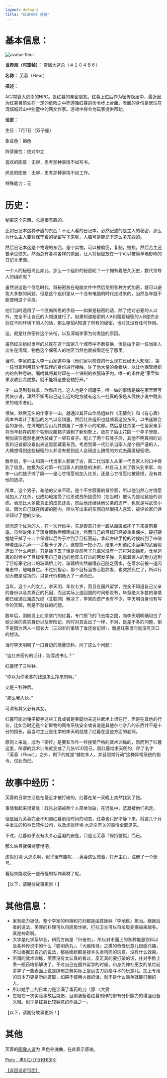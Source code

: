 ```yaml
---
layout: default
title: "红杀密传 芙蓉"
---
```


# 基本信息： #
![avatar-fleur](../assets/img/fleur-thumb.png)

**世界观（时空帧）：** 常磐大逃杀（＃１０４Ｂ６）

**名称：** 芙蓉（Fleur）

**描述：**

AC/常磐大逃杀的NPC。是红暮的亲密朋友。红暮上位后作为密传隐居中，最近因为红暮目前处在一定的危险之中而遵循红暮的命令步上台面。表面的身份是居住在湾城城郊山中别墅中的网文作家。游戏中将会为玩家提供帮助。

**设定：**

生日：7月7日（双子座）

象征色：褐色

阵营属性：绝对中立

喜欢的图景：无聊，思考那种事情不如写书。

厌恶的图景：无聊，思考那种事情不如工作。

特殊能力：无

# 历史： #

秘密这个东西，总是很有趣的。

比如日记本这种矛盾的东西：不让人看的日记本，必然记述的是主人的秘密，那么为什么主人要将保守着的秘密写下来呢，人脑可是能记下这么多东西的。

然后日记本这是个物理的东西，是个实物。可以被偷窃，复制，毁损。然后苦主还要承受损失。然而总有各种各样的原因，让人将秘密放在一个可以被简单地影响的日记本里面。

一个人的秘密尚且如此，那么一个组织的秘密呢？一个拥有着悠久历史，数代领导人的组织呢？

虽然说这是个信息时代，将秘密放在电脑文件中然后使用各种方式加密，就可以避免大多数的问题。但是这个组织是从一个没有电脑的时代走过来的，当然当年就不能使用这个手段。

他们当时选用了一个匪夷所思的手段——如果是秘密的话，除了绝对必要的人以外，完全不让自己的人知道就行了。如果知道秘密的人A和需要秘密的人B是完全处在不同环境下的人的话，那么哪怕A知道了所有的秘密，也对其没有任何作用。

这，就是红杀密传这个头衔，以及湾城李家为何发迹的原因。

虽然红杀组织当年的总舵在这个国家几个城市中不断变换，但是由于第一任当家人出生在湾城，物色这个保密人的地区当然也就被限定在了那里。

当时，李家的主人李一山家道中落（他们家以前做的什么现在已经无人知晓），第一任当家利用其少年玩伴的身份进行接触，许了他大量的金银块，以让他保管组织内的各种卷轴。嘱咐其将其封印在一个铁制的衣服箱子内。唯一的条件是“家里如果没收到龙虎旗，就不能将这些卷轴打开。”

李一山见到有钱拿，欣然应允。这人也是个闷罐子，唯一做的事情是躲在家里面写武侠小说，浑然不知离自己这么近的地方就有这么一批真的像是从武侠小说中跳出来的暗杀者们。

很快，默默无名的作家李一山，就通过其开山作品姐妹作《无情剑》和《有心盾》两本书累计了相当的名气以及销量。然后红杀组织也就顺着这股东风，以书迷联合会的身份，在湾城的后山为其购置了一座不小的宅邸。然后是红杀第一任当家亲手将当年封存的那个铁制衣服箱子搬到了新别墅上，放在了后山花园一个亭子里面，稍加装饰竟然也就伪装成了一架石桌子。配上了两个石凳子后，其他不明真相的访客和记者都没看出来这里面藏着东西。考虑到第一代红杀当家人是个很严谨的人，大概想得到这些秘密的人并没有想到这人会用这么搞怪的方式去藏匿秘密吧。

数年后，李一山和第一代当家人都做了古，第二代当家人从第一代当家人的口中得到了信息，她极为反对第一代当家人的随意的决断，并且马上派了教头到李家，向李一山的独子摊了牌——是心甘情愿地加入红杀，还是心甘情愿地被替换，没有其他的选项。

所幸，这个男子，和他的父亲不同，是个不甘寂寞的冒险家，所以他当然心甘情愿地加入了红杀，也成功地接受了红杀成员所接受的（在当时）被认为是地狱级的训练。表现比大多数真正的成员还高，然后他还继续他父亲的遗产，也就是写武侠小说。因为自己就在所谓的圈内，所以写出来的东西自然很招人喜欢，被评论家们评论超过了他的父亲。

然而这个优秀的人，在一次行动中，先是脚底打滑一跤从藏匿点摔了下来提前暴露，虽然说使出了浑身解数后解围成功，然而自己的目标已经被重重保护，硬打硬撞地干掉了十二个保镖以后终于冲到了目标面前，拿起左轮手枪的时候听到了咔嗒咔嗒连续六声——手枪卡子弹了。遂想换一把小刀，结果不知道红杀当年的武器锻造出了什么问题，刀是捅下去了但是竟然弯了几厘米没有一刀将对面捅死。仓皇逃离的时候中了目标使用自己身边的枪反击打出的两发子弹，凭借着惊人的耐力逃到了目标豪宅出口的玻璃桥上时，玻璃桥突然崩塌自己随之落水，在落水前被一道闪电击中，触电身亡。不过别担心，那个目标当夜心脏病发，也突然死亡了，所以行动大概是成功的，只是代价稍微大了一点而已。

当年，这个人的女儿，李天明，年仅七岁，而且在国外留学，完全不知道自己父亲的身份以及其真正的死因，而且实际上连回国的时间都没有，毕竟绝大多数的事情都已经通过海底光缆（互联网）解决了，李家的遗产也有不少，李天明自身也有写作的天赋，倒是不愁钱的问题。

数年后，刚刚当上红杀掌门的红暮，专门搭飞的飞去南之国，向李天明明确坦白了她父亲的真实身份以及冒险记，同时对其丢出了一样，不对，是差不多的问题，倒不是因为两人一起长大（三四岁的事情了谁还会记得），而是红暮当时就没有灭口的想法。

当时李天明喝了一口身边的能量饮料，问了这么个问题：

“这红杀密传的活计，能写成书么？”

红暮愣了三秒钟。

“你以为你老爹的钱是怎么挣来的啊。”

又是三秒钟后。

“那么我入伙。”

可谓有其父必有其女。

红暮可能对锤子扳手这些工具或者是拳脚功夫这些武术上很在行，但是在其他的行业，比如当时还是个新鲜物的网络系统安全或者说是其他杂七杂八的东西并不是十分的擅长，而当时主业是化学的李天明就成了红暮在这些方面的老师。

原则上来说，成为『密传』是要和当年一样接受严格的武术训练的，然而到了红暮这里，所谓的武术训练就变成了几张VCD而已。而红暮给李天明的，除了名字『芙蓉（Fleur）』之外，剩下的就是“辅佐本人，并且照常行动”这种异常笼统的指令，仅此而已。

# 故事中经历： #

芙蓉的日常生活是在最近才被打破的。红暮在某一天晚上突然找到了她。

事情看起来很紧急：红杀总部被两个人简单攻破，在混乱中，蓝凝被他们抓走。

但是因为芙蓉完全不知道红暮前段时间的动态，红暮也只好冷静下来，将这几个月中发生的和林氏软件公司，以及虚拟环境·大逃杀有关的事情全部道来。

不过，红暮似乎没有太关心蓝凝的安危，只是让芙蓉『保持警惕』而已。

那么姑且就保持警惕吧。

虚拟幻境·大逃杀啊，似乎很有趣呢……芙蓉这么想着，打开主页，注册了一个账号。

看起来能收获一些奇怪的写作素材了呢。

【以下，请期待故事更新！】

# 其他信息： #
- 家务能力极低，整个李家的料理和打扫都是由其妹妹『李地枢』担当。根据后者的说法，芙蓉的料理可以将厨房炸掉，打扫卫生可以将垃圾变得越来越多。真是神奇啊。
- 大学是化学系毕业，研究方向是『兴奋剂』，所以对市面上的各种能量饮料以及各种传说中的什么『聪明药丸』，『大脑伟哥』之类的奇怪玩意儿很感兴趣，不过根据其自己的说法，那些统统都是挂羊头卖狗肉的玩意，没有什么效果。
- 所谓的武术训练，芙蓉没有太认真的看过，反正真的要打架的话，往对手脸上丢一瓶药啥都解决了。不过自己在国外留学的时候，和身为神社巫女的某位前辈学了一些表面上说是辟邪之舞实际上是远古刀剑格斗术的玩意儿。加上专用的日本刀更是所向披靡，如果不使用火器的话，就不是什么简单就能打倒的人。
- 所以她手上的日本刀是涂满了毒药的刀（舔 （大雾
- 左眼在一次实验事故后烧伤，目前装备着红暮制作的带有分析能力的增强设备义眼。似乎是红暮比较钟意的作品之一。

【以下，请期待故事更新！】

# 其他 #

芙蓉的[图像人设](https://www.pixiv.net/member_illust.php?mode=medium&illust_id=50517413)为 黑色夺魂曲，在此表示感谢。

[Pixiv：黒川ひびきKHIBIKI](http://www.pixiv.net/member.php?id=8926433)

[【返回设定页面】](https://amarillonmc.github.io/Settings/)